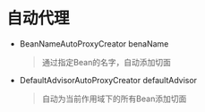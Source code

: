 # 自动代理

* BeanNameAutoProxyCreator          benaName
    > 通过指定Bean的名字，自动添加切面 
* DefaultAdvisorAutoProxyCreator    defaultAdvisor
    > 自动为当前作用域下的所有Bean添加切面 
